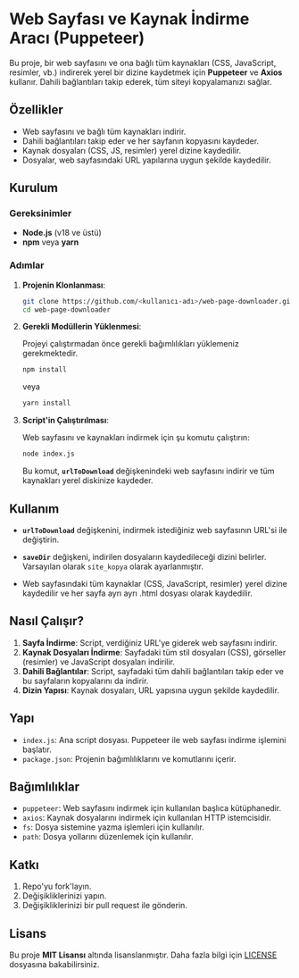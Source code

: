 
# Web Sayfası ve Kaynak İndirme Aracı (Puppeteer)

Bu proje, bir web sayfasını ve ona bağlı tüm kaynakları (CSS, JavaScript, resimler, vb.) indirerek yerel bir dizine kaydetmek için **Puppeteer** ve **Axios** kullanır. Dahili bağlantıları takip ederek, tüm siteyi kopyalamanızı sağlar.

## Özellikler

- Web sayfasını ve bağlı tüm kaynakları indirir.
- Dahili bağlantıları takip eder ve her sayfanın kopyasını kaydeder.
- Kaynak dosyaları (CSS, JS, resimler) yerel dizine kaydedilir.
- Dosyalar, web sayfasındaki URL yapılarına uygun şekilde kaydedilir.

## Kurulum

### Gereksinimler

- **Node.js** (v18 ve üstü)
- **npm** veya **yarn**

### Adımlar

1. **Projenin Klonlanması**:

   ```bash
   git clone https://github.com/<kullanıcı-adı>/web-page-downloader.git
   cd web-page-downloader
   ```

2. **Gerekli Modüllerin Yüklenmesi**:

   Projeyi çalıştırmadan önce gerekli bağımlılıkları yüklemeniz gerekmektedir.

   ```bash
   npm install
   ```

   veya

   ```bash
   yarn install
   ```

3. **Script'in Çalıştırılması**:

   Web sayfasını ve kaynakları indirmek için şu komutu çalıştırın:

   ```bash
   node index.js
   ```

   Bu komut, **`urlToDownload`** değişkenindeki web sayfasını indirir ve tüm kaynakları yerel diskinize kaydeder.

## Kullanım

- **`urlToDownload`** değişkenini, indirmek istediğiniz web sayfasının URL'si ile değiştirin.
  
- **`saveDir`** değişkeni, indirilen dosyaların kaydedileceği dizini belirler. Varsayılan olarak `site_kopya` olarak ayarlanmıştır.

- Web sayfasındaki tüm kaynaklar (CSS, JavaScript, resimler) yerel dizine kaydedilir ve her sayfa ayrı ayrı .html dosyası olarak kaydedilir.

## Nasıl Çalışır?

1. **Sayfa İndirme**: Script, verdiğiniz URL'ye giderek web sayfasını indirir.
2. **Kaynak Dosyaları İndirme**: Sayfadaki tüm stil dosyaları (CSS), görseller (resimler) ve JavaScript dosyaları indirilir.
3. **Dahili Bağlantılar**: Script, sayfadaki tüm dahili bağlantıları takip eder ve bu sayfaların kopyalarını da indirir.
4. **Dizin Yapısı**: Kaynak dosyaları, URL yapısına uygun şekilde kaydedilir.

## Yapı

- `index.js`: Ana script dosyası. Puppeteer ile web sayfası indirme işlemini başlatır.
- `package.json`: Projenin bağımlılıklarını ve komutlarını içerir.

## Bağımlılıklar

- `puppeteer`: Web sayfasını indirmek için kullanılan başlıca kütüphanedir.
- `axios`: Kaynak dosyalarını indirmek için kullanılan HTTP istemcisidir.
- `fs`: Dosya sistemine yazma işlemleri için kullanılır.
- `path`: Dosya yollarını düzenlemek için kullanılır.

## Katkı

1. Repo'yu fork'layın.
2. Değişikliklerinizi yapın.
3. Değişikliklerinizi bir pull request ile gönderin.

## Lisans

Bu proje **MIT Lisansı** altında lisanslanmıştır. Daha fazla bilgi için [LICENSE](LICENSE) dosyasına bakabilirsiniz.
